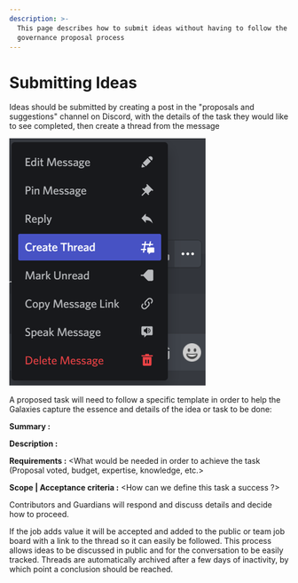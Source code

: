 ```yaml
---
description: >-
  This page describes how to submit ideas without having to follow the
  governance proposal process
---
```


# Submitting Ideas

Ideas should be submitted by creating a post in the "proposals and suggestions" channel on Discord, with the details of the task they would like to see completed, then create a thread from the message

&#x20;![](<../../.gitbook/assets/image (64).png>)

A proposed task will need to follow a specific template in order to help the Galaxies capture the essence and details of the idea or task to be done:

**Summary :**

**Description :**

**Requirements :** \<What would be needed in order to achieve the task (Proposal voted, budget, expertise, knowledge, etc.>

**Scope | Acceptance criteria :** \<How can we define this task a success ?>

Contributors and Guardians will respond and discuss details and decide how to proceed.&#x20;

If the job adds value it will be accepted and added to the public or team job board with a link to the thread so it can easily be followed. This process allows ideas to be discussed in public and for the conversation to be easily tracked. Threads are automatically archived after a few days of inactivity, by which point a conclusion should be reached.
